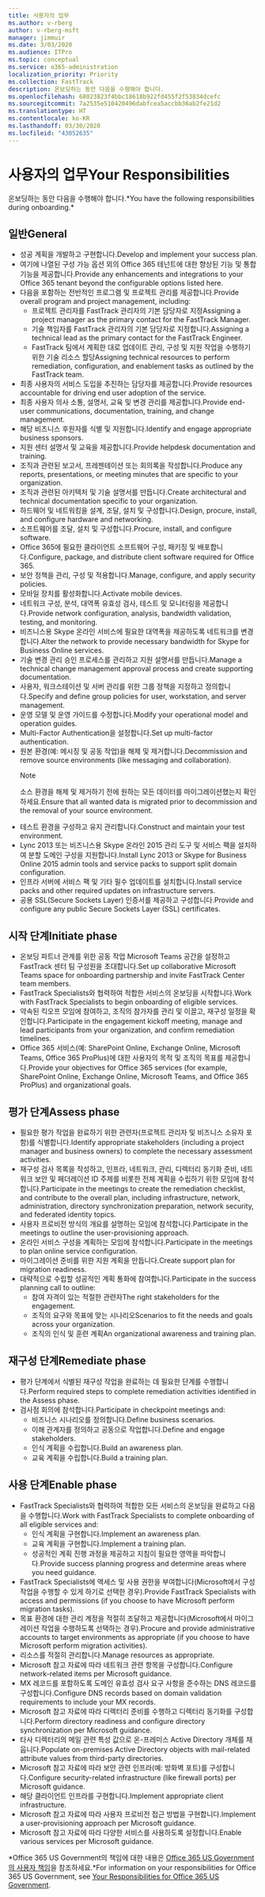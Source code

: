 ```yaml
---
title: 사용자의 업무
ms.author: v-rberg
author: v-rberg-msft
manager: jimmuir
ms.date: 3/03/2020
ms.audience: ITPro
ms.topic: conceptual
ms.service: o365-administration
localization_priority: Priority
ms.collection: FastTrack
description: 온보딩하는 동안 다음을 수행해야 합니다.
ms.openlocfilehash: 68023823f4bbc18618b922fd455f2f53834dcefc
ms.sourcegitcommit: 7a2535e510420496dabfcea5accbb36ab2fe21d2
ms.translationtype: HT
ms.contentlocale: ko-KR
ms.lasthandoff: 03/30/2020
ms.locfileid: "43052635"
---
```

# <a name="your-responsibilities"></a><span data-ttu-id="af13c-103">사용자의 업무</span><span class="sxs-lookup"><span data-stu-id="af13c-103">Your Responsibilities</span></span>

<span data-ttu-id="af13c-104">온보딩하는 동안 다음을 수행해야 합니다.\*</span><span class="sxs-lookup"><span data-stu-id="af13c-104">You have the following responsibilities during onboarding.\*</span></span>
  
## <a name="general"></a><span data-ttu-id="af13c-105">일반</span><span class="sxs-lookup"><span data-stu-id="af13c-105">General</span></span>

- <span data-ttu-id="af13c-106">성공 계획을 개발하고 구현합니다.</span><span class="sxs-lookup"><span data-stu-id="af13c-106">Develop and implement your success plan.</span></span>
- <span data-ttu-id="af13c-107">여기에 나열된 구성 가능 옵션 외의 Office 365 테넌트에 대한 향상된 기능 및 통합 기능을 제공합니다.</span><span class="sxs-lookup"><span data-stu-id="af13c-107">Provide any enhancements and integrations to your Office 365 tenant beyond the configurable options listed here.</span></span>  
- <span data-ttu-id="af13c-108">다음을 포함하는 전반적인 프로그램 및 프로젝트 관리를 제공합니다.</span><span class="sxs-lookup"><span data-stu-id="af13c-108">Provide overall program and project management, including:</span></span> 
  - <span data-ttu-id="af13c-109">프로젝트 관리자를 FastTrack 관리자의 기본 담당자로 지정</span><span class="sxs-lookup"><span data-stu-id="af13c-109">Assigning a project manager as the primary contact for the FastTrack Manager.</span></span>
  - <span data-ttu-id="af13c-110">기술 책임자를 FastTrack 관리자의 기본 담당자로 지정합니다.</span><span class="sxs-lookup"><span data-stu-id="af13c-110">Assigning a technical lead as the primary contact for the FastTrack Engineer.</span></span>
  - <span data-ttu-id="af13c-111">FastTrack 팀에서 계획한 대로 업데이트 관리, 구성 및 지원 작업을 수행하기 위한 기술 리소스 할당</span><span class="sxs-lookup"><span data-stu-id="af13c-111">Assigning technical resources to perform remediation, configuration, and enablement tasks as outlined by the FastTrack team.</span></span> 
- <span data-ttu-id="af13c-112">최종 사용자의 서비스 도입을 추진하는 담당자를 제공합니다.</span><span class="sxs-lookup"><span data-stu-id="af13c-112">Provide resources accountable for driving end user adoption of the service.</span></span> 
- <span data-ttu-id="af13c-113">최종 사용자 의사 소통, 설명서, 교육 및 변경 관리를 제공합니다.</span><span class="sxs-lookup"><span data-stu-id="af13c-113">Provide end-user communications, documentation, training, and change management.</span></span>
- <span data-ttu-id="af13c-114">해당 비즈니스 후원자를 식별 및 지원합니다.</span><span class="sxs-lookup"><span data-stu-id="af13c-114">Identify and engage appropriate business sponsors.</span></span>  
- <span data-ttu-id="af13c-115">지원 센터 설명서 및 교육을 제공합니다.</span><span class="sxs-lookup"><span data-stu-id="af13c-115">Provide helpdesk documentation and training.</span></span>  
- <span data-ttu-id="af13c-116">조직과 관련된 보고서, 프레젠테이션 또는 회의록을 작성합니다.</span><span class="sxs-lookup"><span data-stu-id="af13c-116">Produce any reports, presentations, or meeting minutes that are specific to your organization.</span></span> 
- <span data-ttu-id="af13c-117">조직과 관련된 아키텍처 및 기술 설명서를 만듭니다.</span><span class="sxs-lookup"><span data-stu-id="af13c-117">Create architectural and technical documentation specific to your organization.</span></span>   
- <span data-ttu-id="af13c-118">하드웨어 및 네트워킹을 설계, 조달, 설치 및 구성합니다.</span><span class="sxs-lookup"><span data-stu-id="af13c-118">Design, procure, install, and configure hardware and networking.</span></span>   
- <span data-ttu-id="af13c-119">소프트웨어를 조달, 설치 및 구성합니다.</span><span class="sxs-lookup"><span data-stu-id="af13c-119">Procure, install, and configure software.</span></span>  
- <span data-ttu-id="af13c-120">Office 365에 필요한 클라이언트 소프트웨어 구성, 패키징 및 배포합니다.</span><span class="sxs-lookup"><span data-stu-id="af13c-120">Configure, package, and distribute client software required for Office 365.</span></span>  
- <span data-ttu-id="af13c-121">보안 정책을 관리, 구성 및 적용합니다.</span><span class="sxs-lookup"><span data-stu-id="af13c-121">Manage, configure, and apply security policies.</span></span>
- <span data-ttu-id="af13c-122">모바일 장치를 활성화합니다.</span><span class="sxs-lookup"><span data-stu-id="af13c-122">Activate mobile devices.</span></span>
- <span data-ttu-id="af13c-123">네트워크 구성, 분석, 대역폭 유효성 검사, 테스트 및 모니터링을 제공합니다.</span><span class="sxs-lookup"><span data-stu-id="af13c-123">Provide network configuration, analysis, bandwidth validation, testing, and monitoring.</span></span> 
- <span data-ttu-id="af13c-124">비즈니스용 Skype 온라인 서비스에 필요한 대역폭을 제공하도록 네트워크를 변경합니다.</span><span class="sxs-lookup"><span data-stu-id="af13c-124">Alter the network to provide necessary bandwidth for Skype for Business Online services.</span></span> 
- <span data-ttu-id="af13c-125">기술 변경 관리 승인 프로세스를 관리하고 지원 설명서를 만듭니다.</span><span class="sxs-lookup"><span data-stu-id="af13c-125">Manage a technical change management approval process and create supporting documentation.</span></span>  
- <span data-ttu-id="af13c-126">사용자, 워크스테이션 및 서버 관리를 위한 그룹 정책을 지정하고 정의합니다.</span><span class="sxs-lookup"><span data-stu-id="af13c-126">Specify and define group policies for user, workstation, and server management.</span></span> 
- <span data-ttu-id="af13c-127">운영 모델 및 운영 가이드를 수정합니다.</span><span class="sxs-lookup"><span data-stu-id="af13c-127">Modify your operational model and operation guides.</span></span> 
- <span data-ttu-id="af13c-128">Multi-Factor Authentication을 설정합니다.</span><span class="sxs-lookup"><span data-stu-id="af13c-128">Set up multi-factor authentication.</span></span>  
- <span data-ttu-id="af13c-129">원본 환경(예: 메시징 및 공동 작업)을 해제 및 제거합니다.</span><span class="sxs-lookup"><span data-stu-id="af13c-129">Decommission and remove source environments (like messaging and collaboration).</span></span> 
    > [!NOTE]
    > <span data-ttu-id="af13c-130">소스 환경을 해제 및 제거하기 전에 원하는 모든 데이터를 마이그레이션했는지 확인하세요.</span><span class="sxs-lookup"><span data-stu-id="af13c-130">Ensure that all wanted data is migrated prior to decommission and the removal of your source environment.</span></span> 
- <span data-ttu-id="af13c-131">테스트 환경을 구성하고 유지 관리합니다.</span><span class="sxs-lookup"><span data-stu-id="af13c-131">Construct and maintain your test environment.</span></span>  
- <span data-ttu-id="af13c-132">Lync 2013 또는 비즈니스용 Skype 온라인 2015 관리 도구 및 서비스 팩을 설치하여 분할 도메인 구성을 지원합니다.</span><span class="sxs-lookup"><span data-stu-id="af13c-132">Install Lync 2013 or Skype for Business Online 2015 admin tools and service packs to support split domain configuration.</span></span>
- <span data-ttu-id="af13c-133">인프라 서버에 서비스 팩 및 기타 필수 업데이트를 설치합니다.</span><span class="sxs-lookup"><span data-stu-id="af13c-133">Install service packs and other required updates on infrastructure servers.</span></span> 
- <span data-ttu-id="af13c-134">공용 SSL(Secure Sockets Layer) 인증서를 제공하고 구성합니다.</span><span class="sxs-lookup"><span data-stu-id="af13c-134">Provide and configure any public Secure Sockets Layer (SSL) certificates.</span></span> 
    
## <a name="initiate-phase"></a><span data-ttu-id="af13c-135">시작 단계</span><span class="sxs-lookup"><span data-stu-id="af13c-135">Initiate phase</span></span>

- <span data-ttu-id="af13c-136">온보딩 파트너 관계를 위한 공동 작업 Microsoft Teams 공간을 설정하고 FastTrack 센터 팀 구성원을 초대합니다.</span><span class="sxs-lookup"><span data-stu-id="af13c-136">Set up collaborative Microsoft Teams space for onboarding partnership and invite FastTrack Center team members.</span></span>   
- <span data-ttu-id="af13c-137">FastTrack Specialists와 협력하여 적합한 서비스의 온보딩을 시작합니다.</span><span class="sxs-lookup"><span data-stu-id="af13c-137">Work with FastTrack Specialists to begin onboarding of eligible services.</span></span>    
- <span data-ttu-id="af13c-138">약속된 킥오프 모임에 참여하고, 조직의 참가자를 관리 및 이끌고, 재구성 일정을 확인합니다.</span><span class="sxs-lookup"><span data-stu-id="af13c-138">Participate in the engagement kickoff meeting, manage and lead participants from your organization, and confirm remediation timelines.</span></span>   
- <span data-ttu-id="af13c-139">Office 365 서비스(예: SharePoint Online, Exchange Online, Microsoft Teams, Office 365 ProPlus)에 대한 사용자의 목적 및 조직의 목표를 제공합니다.</span><span class="sxs-lookup"><span data-stu-id="af13c-139">Provide your objectives for Office 365 services (for example, SharePoint Online, Exchange Online, Microsoft Teams, and Office 365 ProPlus) and organizational goals.</span></span>
    
## <a name="assess-phase"></a><span data-ttu-id="af13c-140">평가 단계</span><span class="sxs-lookup"><span data-stu-id="af13c-140">Assess phase</span></span>

- <span data-ttu-id="af13c-141">필요한 평가 작업을 완료하기 위한 관련자(프로젝트 관리자 및 비즈니스 소유자 포함)를 식별합니다.</span><span class="sxs-lookup"><span data-stu-id="af13c-141">Identify appropriate stakeholders (including a project manager and business owners) to complete the necessary assessment activities.</span></span>    
- <span data-ttu-id="af13c-142">재구성 검사 목록을 작성하고, 인프라, 네트워크, 관리, 디렉터리 동기화 준비, 네트워크 보안 및 페더레이션 ID 주제를 비롯한 전체 계획을 수립하기 위한 모임에 참석합니다.</span><span class="sxs-lookup"><span data-stu-id="af13c-142">Participate in the meetings to create the remediation checklist, and contribute to the overall plan, including infrastructure, network, administration, directory synchronization preparation, network security, and federated identity topics.</span></span>   
- <span data-ttu-id="af13c-143">사용자 프로비전 방식의 개요를 설명하는 모임에 참석합니다.</span><span class="sxs-lookup"><span data-stu-id="af13c-143">Participate in the meetings to outline the user-provisioning approach.</span></span>  
- <span data-ttu-id="af13c-144">온라인 서비스 구성을 계획하는 모임에 참석합니다.</span><span class="sxs-lookup"><span data-stu-id="af13c-144">Participate in the meetings to plan online service configuration.</span></span>    
- <span data-ttu-id="af13c-145">마이그레이션 준비를 위한 지원 계획을 만듭니다.</span><span class="sxs-lookup"><span data-stu-id="af13c-145">Create support plan for migration readiness.</span></span> 
- <span data-ttu-id="af13c-146">대략적으로 수립할 성공적인 계획 통화에 참여합니다.</span><span class="sxs-lookup"><span data-stu-id="af13c-146">Participate in the success planning call to outline:</span></span>   
  - <span data-ttu-id="af13c-147">참여 자격이 있는 적절한 관련자</span><span class="sxs-lookup"><span data-stu-id="af13c-147">The right stakeholders for the engagement.</span></span>  
  - <span data-ttu-id="af13c-148">조직의 요구와 목표에 맞는 시나리오</span><span class="sxs-lookup"><span data-stu-id="af13c-148">Scenarios to fit the needs and goals across your organization.</span></span>
  - <span data-ttu-id="af13c-149">조직의 인식 및 훈련 계획</span><span class="sxs-lookup"><span data-stu-id="af13c-149">An organizational awareness and training plan.</span></span>
    
## <a name="remediate-phase"></a><span data-ttu-id="af13c-150">재구성 단계</span><span class="sxs-lookup"><span data-stu-id="af13c-150">Remediate phase</span></span>

- <span data-ttu-id="af13c-151">평가 단계에서 식별된 재구성 작업을 완료하는 데 필요한 단계를 수행합니다.</span><span class="sxs-lookup"><span data-stu-id="af13c-151">Perform required steps to complete remediation activities identified in the Assess phase.</span></span> 
- <span data-ttu-id="af13c-152">검사점 회의에 참석합니다.</span><span class="sxs-lookup"><span data-stu-id="af13c-152">Participate in checkpoint meetings and:</span></span> 
  - <span data-ttu-id="af13c-153">비즈니스 시나리오를 정의합니다.</span><span class="sxs-lookup"><span data-stu-id="af13c-153">Define business scenarios.</span></span>   
  - <span data-ttu-id="af13c-154">이해 관계자를 정의하고 공동으로 작업합니다.</span><span class="sxs-lookup"><span data-stu-id="af13c-154">Define and engage stakeholders.</span></span>
  - <span data-ttu-id="af13c-155">인식 계획을 수립합니다.</span><span class="sxs-lookup"><span data-stu-id="af13c-155">Build an awareness plan.</span></span> 
  - <span data-ttu-id="af13c-156">교육 계획을 수립합니다.</span><span class="sxs-lookup"><span data-stu-id="af13c-156">Build a training plan.</span></span>
    
## <a name="enable-phase"></a><span data-ttu-id="af13c-157">사용 단계</span><span class="sxs-lookup"><span data-stu-id="af13c-157">Enable phase</span></span>

- <span data-ttu-id="af13c-158">FastTrack Specialists와 협력하여 적합한 모든 서비스의 온보딩을 완료하고 다음을 수행합니다.</span><span class="sxs-lookup"><span data-stu-id="af13c-158">Work with FastTrack Specialists to complete onboarding of all eligible services and:</span></span>  
  - <span data-ttu-id="af13c-159">인식 계획을 구현합니다.</span><span class="sxs-lookup"><span data-stu-id="af13c-159">Implement an awareness plan.</span></span>  
  - <span data-ttu-id="af13c-160">교육 계획을 구현합니다.</span><span class="sxs-lookup"><span data-stu-id="af13c-160">Implement a training plan.</span></span> 
  - <span data-ttu-id="af13c-161">성공적인 계획 진행 과정을 제공하고 지침이 필요한 영역을 파악합니다.</span><span class="sxs-lookup"><span data-stu-id="af13c-161">Provide success planning progress and determine areas where you need guidance.</span></span>
- <span data-ttu-id="af13c-162">FastTrack Specialists에 액세스 및 사용 권한을 부여합니다(Microsoft에서 구성 작업을 수행할 수 있게 하기로 선택한 경우).</span><span class="sxs-lookup"><span data-stu-id="af13c-162">Provide FastTrack Specialists with access and permissions (if you choose to have Microsoft perform migration tasks).</span></span>  
- <span data-ttu-id="af13c-163">목표 환경에 대한 관리 계정을 적절히 조달하고 제공합니다(Microsoft에서 마이그레이션 작업을 수행하도록 선택하는 경우).</span><span class="sxs-lookup"><span data-stu-id="af13c-163">Procure and provide administrative accounts to target environments as appropriate (if you choose to have Microsoft perform migration activities).</span></span>   
- <span data-ttu-id="af13c-164">리소스를 적절히 관리합니다.</span><span class="sxs-lookup"><span data-stu-id="af13c-164">Manage resources as appropriate.</span></span>   
- <span data-ttu-id="af13c-165">Microsoft 참고 자료에 따라 네트워크 관련 항목을 구성합니다.</span><span class="sxs-lookup"><span data-stu-id="af13c-165">Configure network-related items per Microsoft guidance.</span></span>  
- <span data-ttu-id="af13c-166">MX 레코드를 포함하도록 도메인 유효성 검사 요구 사항을 준수하는 DNS 레코드를 구성합니다.</span><span class="sxs-lookup"><span data-stu-id="af13c-166">Configure DNS records based on domain validation requirements to include your MX records.</span></span>   
- <span data-ttu-id="af13c-167">Microsoft 참고 자료에 따라 디렉터리 준비를 수행하고 디렉터리 동기화를 구성합니다.</span><span class="sxs-lookup"><span data-stu-id="af13c-167">Perform directory readiness and configure directory synchronization per Microsoft guidance.</span></span>
- <span data-ttu-id="af13c-168">타사 디렉터리의 메일 관련 특성 값으로 온-프레미스 Active Directory 개체를 채웁니다.</span><span class="sxs-lookup"><span data-stu-id="af13c-168">Populate on-premises Active Directory objects with mail-related attribute values from third-party directories.</span></span>   
- <span data-ttu-id="af13c-169">Microsoft 참고 자료에 따라 보안 관련 인프라(예: 방화벽 포트)를 구성합니다.</span><span class="sxs-lookup"><span data-stu-id="af13c-169">Configure security-related infrastructure (like firewall ports) per Microsoft guidance.</span></span>
- <span data-ttu-id="af13c-170">해당 클라이언트 인프라를 구현합니다.</span><span class="sxs-lookup"><span data-stu-id="af13c-170">Implement appropriate client infrastructure.</span></span>  
- <span data-ttu-id="af13c-171">Microsoft 참고 자료에 따라 사용자 프로비전 접근 방법을 구현합니다.</span><span class="sxs-lookup"><span data-stu-id="af13c-171">Implement a user-provisioning approach per Microsoft guidance.</span></span>  
- <span data-ttu-id="af13c-172">Microsoft 참고 자료에 따라 다양한 서비스를 사용하도록 설정합니다.</span><span class="sxs-lookup"><span data-stu-id="af13c-172">Enable various services per Microsoft guidance.</span></span>  
    
<span data-ttu-id="af13c-173">\*Office 365 US Government의 책임에 대한 내용은 [Office 365 US Government의 사용자 책임](US-Gov-appendix-your-responsibilities.md)을 참조하세요.</span><span class="sxs-lookup"><span data-stu-id="af13c-173">\*For information on your responsibilities for Office 365 US Government, see [Your Responsibilities for Office 365 US Government](US-Gov-appendix-your-responsibilities.md).</span></span>
  